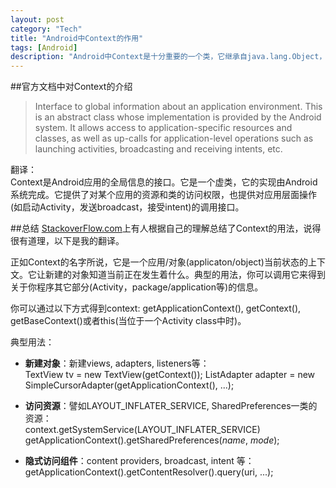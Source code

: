 ```yaml
---
layout: post    
category: "Tech"   
title: "Android中Context的作用"     
tags: [Android]
description: "Android中Context是十分重要的一个类，它继承自java.lang.Object，几乎在所有代码中都会用到。本文参考其它资料，对Context的常用用法做一个总结。"
---
```


##官方文档中对Context的介绍
>Interface to global information about an application environment. This is an abstract class whose implementation is provided by the Android system. It allows access to application-specific resources and classes, as well as up-calls for application-level operations such as launching activities, broadcasting and receiving intents, etc.   

翻译：   
Context是Android应用的全局信息的接口。它是一个虚类，它的实现由Android系统完成。它提供了对某个应用的资源和类的访问权限，也提供对应用层面操作(如启动Activity，发送broadcast，接受intent)的调用接口。  

##总结
[StackoverFlow.com](http://stackoverflow.com/questions/3572463/what-is-context-in-android)上有人根据自己的理解总结了Context的用法，说得很有道理，以下是我的翻译。  

正如Context的名字所说，它是一个应用/对象(applicaton/object)当前状态的上下文。它让新建的对象知道当前正在发生着什么。典型的用法，你可以调用它来得到关于你程序其它部分(Activity，package/application等)的信息。    

你可以通过以下方式得到context: getApplicationContext(), getContext(), getBaseContext()或者this(当位于一个Activity class中时)。   

典型用法：  

- **新建对象**：新建views, adapters, listeners等：    
        TextView tv = new TextView(getContext());
	ListAdapter adapter = new SimpleCursorAdapter(getApplicationContext(), ...);   

- **访问资源**：譬如LAYOUT_INFLATER\_SERVICE, SharedPreferences一类的资源：   
        context.getSystemService(LAYOUT_INFLATER_SERVICE)   
        getApplicationContext().getSharedPreferences(*name*, *mode*);	

- **隐式访问组件**：content providers, broadcast, intent 等：   
        getApplicationContext().getContentResolver().query(uri, ...);    


